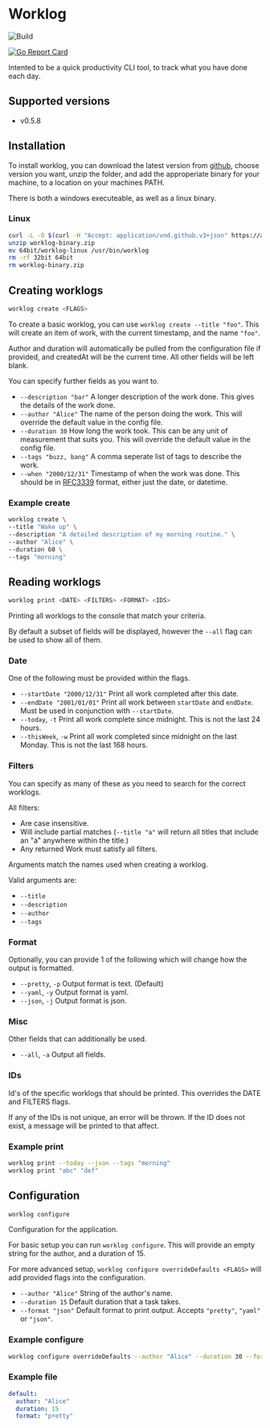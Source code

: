 # Worklog

![Build](https://github.com/PossibleLlama/worklog/workflows/Go/badge.svg)

[![Go Report Card](https://goreportcard.com/badge/github.com/PossibleLlama/worklog)](https://goreportcard.com/report/github.com/PossibleLlama/worklog)

Intented to be a quick productivity CLI tool, to track what you
have done each day.

## Supported versions

- v0.5.8

## Installation

To install worklog, you can download the latest version from
[github][GithubReleases], choose version you want, unzip the
folder, and add the approperiate binary for your machine, to
a location on your machines PATH.

There is both a windows executeable, as well as a linux binary.

### Linux

```bash
curl -L -O $(curl -H "Accept: application/vnd.github.v3+json" https://api.github.com/repos/possiblellama/worklog/releases | jq -r .[0].assets[0].browser_download_url)
unzip worklog-binary.zip
mv 64bit/worklog-linux /usr/bin/worklog
rm -rf 32bit 64bit
rm worklog-binary.zip
```

[GithubReleases]: https://github.com/PossibleLlama/worklog/releases

## Creating worklogs

``` bash
worklog create <FLAGS>
```

To create a basic worklog, you can use `worklog create --title "foo"`.
This will create an item of work, with the current timestamp, and the
name `"foo"`.

Author and duration will automatically be pulled from the
configuration file if provided, and createdAt will be the current
time.
All other fields will be left blank.

You can specify further fields as you want to.

- `--description "bar"` A longer description of the work done. This
  gives the details of the work done.
- `--author "Alice"` The name of the person doing the work. This
  will override the default value in the config file.
- `--duration 30` How long the work took. This can be any unit of
  measurement that suits you. This will override the default value
  in the config file.
- `--tags "buzz, bang"` A comma seperate list of tags to describe
  the work.
- `--when "2000/12/31"` Timestamp of when the work was done. This
  should be in [RFC3339] format, either just the date, or datetime.

[RFC3339]: https://tools.ietf.org/html/rfc3339

### Example create

``` bash
worklog create \
--title "Wake up" \
--description "A detailed description of my morning routine." \
--author "Alice" \
--duration 60 \
--tags "morning"
```

## Reading worklogs

``` bash
worklog print <DATE> <FILTERS> <FORMAT> <IDS>
```

Printing all worklogs to the console that match your criteria.

By default a subset of fields will be displayed, however the `--all`
flag can be used to show all of them.

### Date

One of the following must be provided within the flags.

- `--startDate "2000/12/31"` Print all work completed after this
  date.
- `--endDate "2001/01/01"` Print all work between `startDate` and
  `endDate`. Must be used in conjunction with `--startDate`.
- `--today`, `-t` Print all work complete since midnight. This is not the
  last 24 hours.
- `--thisWeek`, `-w` Print all work completed since midnight on the last
  Monday. This is not the last 168 hours.

### Filters

You can specify as many of these as you need to search for the correct
worklogs.

All filters:

- Are case insensitive.
- Will include partial matches (`--title "a"` will return all titles
  that include an "a" anywhere within the title.)
- Any returned Work must satisfy all filters.

Arguments match the names used when creating a worklog.

Valid arguments are:

- `--title`
- `--description`
- `--author`
- `--tags`

### Format

Optionally, you can provide 1 of the following which will change how
the output is formatted.

- `--pretty`, `-p` Output format is text. (Default)
- `--yaml`, `-y` Output format is yaml.
- `--json`, `-j` Output format is json.

### Misc

Other fields that can additionally be used.

- `--all`, `-a` Output all fields.

### IDs

Id's of the specific worklogs that should be printed.
This overrides the DATE and FILTERS flags.

If any of the IDs is not unique, an error will be thrown.
If the ID does not exist, a message will be printed to that affect.

### Example print

``` bash
worklog print --today --json --tags "morning"
worklog print "abc" "def"
```

## Configuration

``` bash
worklog configure
```

Configuration for the application.

For basic setup you can run `worklog configure`.
This will provide an empty string for the author, and a
duration of 15.

For more advanced setup, `worklog configure overrideDefaults <FLAGS>`
will add provided flags into the configuration.

- `--author "Alice"` String of the author's name.
- `--duration 15` Default duration that a task takes.
- `--format "json"` Default format to print output.
  Accepts `"pretty"`, `"yaml"` or `"json"`.

### Example configure

``` bash
worklog configure overrideDefaults --author "Alice" --duration 30 --format "pretty"
```

### Example file

``` yml
default:
  author: "Alice"
  duration: 15
  format: "pretty"
```
